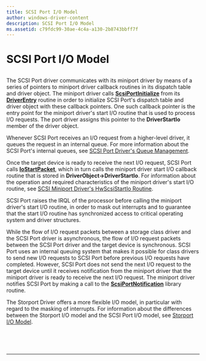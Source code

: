 ```yaml
---
title: SCSI Port I/O Model
author: windows-driver-content
description: SCSI Port I/O Model
ms.assetid: c79fdc99-30ae-4c4a-a130-2b8743bbff7f
---
```


# SCSI Port I/O Model


## <span id="ddk_scsi_port_i_o_model_kg"></span><span id="DDK_SCSI_PORT_I_O_MODEL_KG"></span>


The SCSI Port driver communicates with its miniport driver by means of a series of pointers to miniport driver callback routines in its dispatch table and driver object. The miniport driver calls [**ScsiPortInitialize**](https://msdn.microsoft.com/library/windows/hardware/ff564645) from its [**DriverEntry**](https://msdn.microsoft.com/library/windows/hardware/ff544113) routine in order to initialize SCSI Port's dispatch table and driver object with these callback pointers. One such callback pointer is the entry point for the miniport driver's start I/O routine that is used to process I/O requests. The port driver assigns this pointer to the **DriverStartIo** member of the driver object.

Whenever SCSI Port receives an I/O request from a higher-level driver, it queues the request in an internal queue. For more information about the SCSI Port's internal queues, see [SCSI Port Driver's Queue Management](scsi-port-driver-s-queue-management.md).

Once the target device is ready to receive the next I/O request, SCSI Port calls [**IoStartPacket**](https://msdn.microsoft.com/library/windows/hardware/ff550370), which in turn calls the miniport driver start I/O callback routine that is stored in **DriverObject-&gt;DriverStartIo**. For information about the operation and required characteristics of the miniport driver's start I/O routine, see [SCSI Miniport Driver's HwScsiStartIo Routine](scsi-miniport-driver-s-hwscsistartio-routine.md).

SCSI Port raises the IRQL of the processor before calling the miniport driver's start I/O routine, in order to mask out interrupts and to guarantee that the start I/O routine has synchronized access to critical operating system and driver structures.

While the flow of I/O request packets between a storage class driver and the SCSI Port driver is asynchronous, the flow of I/O request packets between the SCSI Port driver and the target device is synchronous. SCSI Port uses an internal queuing system that makes it possible for class drivers to send new I/O requests to SCSI Port before previous I/O requests have completed. However, SCSI Port does not send the next I/O request to the target device until it receives notification from the miniport driver that the miniport driver is ready to receive the next I/O request. The miniport driver notifies SCSI Port by making a call to the [**ScsiPortNotification**](https://msdn.microsoft.com/library/windows/hardware/ff564657) library routine.

The Storport Driver offers a more flexible I/O model, in particular with regard to the masking of interrupts. For information about the differences between the Storport I/O model and the SCSI Port I/O model, see [Storport I/O Model](storport-i-o-model.md).

 

 


--------------------


